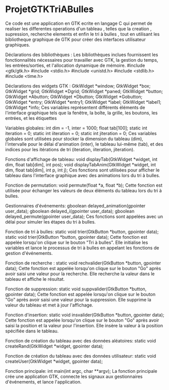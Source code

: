 # ProjetGTKTriABulles

Ce code est une application en GTK ecrite en langage C qui permet de realiser les differentes operations d'un tableau , telles que la creation , supression, recherche elements et enfin le tri à bulles , tout en utilisant les bibliotheque graphique de GTK pour créer des interfaces utilisateur graphiques.

Déclarations des bibliothèques :
Les bibliothèques inclues fournissent les fonctionnalités nécessaires pour travailler avec GTK, la gestion du temps, les entrées/sorties, et l'allocation dynamique de mémoire.
#include <gtk/gtk.h>
#include <stdio.h>
#include <unistd.h>
#include <stdlib.h>
#include <time.h>

Déclarations des widgets GTK :
GtkWidget *window;
GtkWidget *box;
GtkWidget *grid;
GtkWidget *Dgrid;
GtkWidget *paned;
GtkWidget *button;
GtkWidget *Abutton;
GtkWidget *Dbutton;
GtkWidget *Gobutton;
GtkWidget *entry;
GtkWidget *entry1;
GtkWidget *label;
GtkWidget *label1;
GtkWidget *info;
Ces variables représentent différents éléments de l'interface graphique tels que la fenêtre, la boîte, la grille, les boutons, les entrées, et les étiquettes

Variables globales:
int dim = -1, inter = 1000;
float tab[100];
static int iteration = 0;
static int iiteration = 0;
static int jiteration = 0;
Ces variables globales sont utilisées pour stocker la dimension du tableau (dim), l'intervalle pour le délai d'animation (inter), le tableau lui-même (tab), et des indices pour les itérations de tri (iteration, iiteration, jiteration).

Fonctions d'affichage de tableau: 
void displayTab(GtkWidget *widget, int dim, float tab[dim], int pos);
void displayTabAnim(GtkWidget *widget, int dim, float tab[dim], int p, int j);
Ces fonctions sont utilisées pour afficher le tableau dans l'interface graphique avec des animations lors du tri à bulles.

Fonction de permutation: 
void permute(float *a, float *b);
Cette fonction est utilisée pour échanger les valeurs de deux éléments du tableau lors du tri à bulles.

Gestionnaires d'événements: 
gboolean delayed_animation(gpointer user_data);
gboolean delayed_i(gpointer user_data);
gboolean delayed_permute(gpointer user_data);
Ces fonctions sont appelées avec un délai pour simuler les étapes du tri à bulles.

Fonction de tri à bulles:
static void trier(GtkButton *button, gpointer data);
static void trier(GtkButton *button, gpointer data);
Cette fonction est appelée lorsqu'on clique sur le bouton "Tri à bulles". Elle initialise les variables et lance le processus de tri à bulles en appelant les fonctions de gestion d'événements.

Fonction de recherche :
static void rechvalider(GtkButton *button, gpointer data);
Cette fonction est appelée lorsqu'on clique sur le bouton "Go" après avoir saisi une valeur pour la recherche. Elle recherche la valeur dans le tableau et affiche le résultat.

Fonction de suppression:
static void suppvalider(GtkButton *button, gpointer data);
Cette fonction est appelée lorsqu'on clique sur le bouton "Go" après avoir saisi une valeur pour la suppression. Elle supprime la valeur du tableau et met à jour l'affichage.

Fonction d'insertion: 
static void insvalider(GtkButton *button, gpointer data);
Cette fonction est appelée lorsqu'on clique sur le bouton "Go" après avoir saisi la position et la valeur pour l'insertion. Elle insère la valeur à la position spécifiée dans le tableau.

Fonction de création du tableau avec des données aléatoires: 
static void createRand(GtkWidget *widget, gpointer data);

Fonction de création du tableau avec des données utilisateur: 
static void createUser(GtkWidget *widget, gpointer data);

Fonction principale:
int main(int argc, char **argv);
La fonction principale crée une application GTK, connecte les signaux aux gestionnaires d'événements, et lance l'application.

